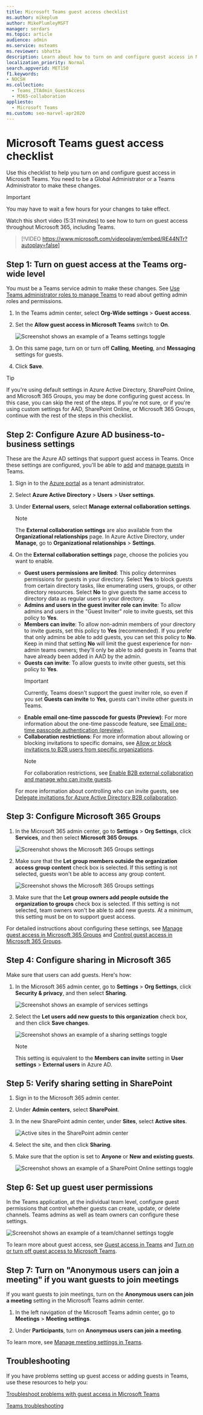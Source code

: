 ```yaml
---
title: Microsoft Teams guest access checklist
ms.author: mikeplum
author: MikePlumleyMSFT
manager: serdars
ms.topic: article
audience: admin
ms.service: msteams
ms.reviewer: sbhatta
description: Learn about how to turn on and configure guest access in Microsoft Teams as a global or Teams admin.
localization_priority: Normal
search.appverid: MET150
f1.keywords:
- NOCSH
ms.collection: 
  - Teams_ITAdmin_GuestAccess
  - M365-collaboration
appliesto: 
  - Microsoft Teams
ms.custom: seo-marvel-apr2020
---
```



Microsoft Teams guest access checklist
=========================================

Use this checklist to help you turn on and configure guest access in Microsoft Teams. You need to be a Global Administrator or a Teams Administrator to make these changes.

> [!IMPORTANT]
> You may have to wait a few hours for your changes to take effect.

Watch this short video (5:31 minutes) to see how to turn on guest access throughout Microsoft 365, including Teams.

> [!VIDEO https://www.microsoft.com/videoplayer/embed/RE44NTr?autoplay=false]

## Step 1: Turn on guest access at the Teams org-wide level

You must be a Teams service admin to make these changes. See [Use Teams administrator roles to manage Teams](https://docs.microsoft.com/microsoftteams/using-admin-roles) to read about getting admin roles and permissions.

1. In the Teams admin center, select **Org-Wide settings** > **Guest access**.
2. Set the **Allow guest access in Microsoft Teams** switch to **On**.

    ![Screenshot shows an example of a Teams settings toggle](media/guest-access-checklist-set-up-guests-image1.png)

3. On this same page, turn on or turn off **Calling**, **Meeting**, and **Messaging** settings for guests.
4. Click **Save**.

> [!TIP]
> If you're using default settings in Azure Active Directory, SharePoint Online, and Microsoft 365 Groups, you may be done configuring guest access. In this case, you can skip the rest of the steps. If you're not sure, or if you're using custom settings for AAD, SharePoint Online, or Microsoft 365 Groups, continue with the rest of the steps in this checklist.

## Step 2: Configure Azure AD business-to-business settings

These are the Azure AD settings that support guest access in Teams. Once these settings are configured, you'll be able to [add](add-guests.md) and [manage guests](manage-guests.md) in Teams.

1. Sign in to the [Azure portal](https://portal.azure.com) as a tenant administrator.
2. Select **Azure Active Directory** > **Users** > **User settings**.
3. Under **External users**, select **Manage external collaboration settings**.
   > [!NOTE]
   > The **External collaboration settings** are also available from the **Organizational relationships** page. In Azure Active Directory, under **Manage**, go to **Organizational relationships** > **Settings**.
4. On the **External collaboration settings** page, choose the policies you want to enable.

    - **Guest users permissions are limited**: This policy determines permissions for guests in your directory. Select **Yes** to block guests from certain directory tasks, like enumerating users, groups, or other directory resources. Select **No** to give guests the same access to directory data as  regular users in your directory.
     - **Admins and users in the guest inviter role can invite**: To allow admins and users in the "Guest Inviter" role to invite guests, set this policy to **Yes**.
     - **Members can invite**: To allow non-admin members of your directory to invite guests, set this policy to **Yes** (recommended). If you prefer that only admins be able to add guests, you can set this policy to **No**. Keep in mind that setting **No** will limit the guest experience for non-admin teams owners; they'll only be able to add guests in Teams that have already been added in AAD by the admin.
     - **Guests can invite**: To allow guests to invite other guests, set this policy to **Yes**.
         > [!IMPORTANT]
         > Currently, Teams doesn't support the guest inviter role, so even if you set **Guests can invite** to **Yes**, guests can't invite other guests in Teams.
     - **Enable email one-time passcode for guests (Preview)**: For more information about the one-time passcode feature, see [Email one-time passcode authentication (preview)](https://docs.microsoft.com/azure/active-directory/b2b/one-time-passcode).
     - **Collaboration restrictions**: For more information about allowing or blocking invitations to specific domains, see [Allow or block invitations to B2B users from specific organizations](https://docs.microsoft.com/azure/active-directory/b2b/allow-deny-list).
        > [!NOTE]
        > For collaboration restrictions, see [Enable B2B external collaboration and manage who can invite guests](https://docs.microsoft.com/azure/active-directory/b2b/delegate-invitations).

    For more information about controlling who can invite guests, see [Delegate invitations for Azure Active Directory B2B collaboration](https://docs.microsoft.com/azure/active-directory/b2b/delegate-invitations).

## Step 3: Configure Microsoft 365 Groups

1. In the Microsoft 365 admin center, go to **Settings** > **Org Settings**, click **Services**, and then select **Microsoft 365 Groups**.

     ![Screenshot shows the Microsoft 365 Groups settings](media/guest-access-checklist-services-settings.png)
2. Make sure that the **Let group members outside the organization access group content** check box is selected. If this setting is not selected, guests won't be able to access any group content.

    ![Screenshot shows the Microsoft 365 Groups settings](media/guest-access-checklist-office365.png)
3. Make sure that the **Let group owners add people outside the organization to groups** check box is selected. If this setting is not selected, team owners won't be able to add new guests. At a minimum, this setting must be on to support guest access.

For detailed instructions about configuring these settings, see [Manage guest access in Microsoft 365 Groups](https://support.office.com/article/manage-guest-access-in-office-365-groups-9de497a9-2f5c-43d6-ae18-767f2e6fe6e0?appver=MOE150) and [Control guest access in Microsoft 365 Groups](Teams-dependencies.md#control-guest-access-in-microsoft-365-groups).

## Step 4: Configure sharing in Microsoft 365

Make sure that users can add guests. Here's how:

1. In the Microsoft 365 admin center, go to **Settings** > **Org Settings**, click **Security & privacy**, and then select **Sharing**.

     ![Screenshot shows an example of services settings](media/guest-access-checklist-security-privacy-settings.png)

2. Select the **Let users add new guests to this organization** check box, and then click **Save changes**.

     ![Screenshot shows an example of a sharing settings toggle](media/guest-access-checklist-sharing-setting.png)

    > [!NOTE]
    > This setting is equivalent to the **Members can invite** setting in **User settings** > **External users** in Azure AD.  

## Step 5: Verify sharing setting in SharePoint

1. Sign in to the Microsoft 365 admin center.
2. Under **Admin centers**, select  **SharePoint**.
3. In the new SharePoint admin center,  under **Sites**, select **Active sites**.

    ![Active sites in the SharePoint admin center](media/guest-access-checklist-SPOSettings0.png)

3. Select the site, and then click **Sharing**.
4. Make sure that the option is set to **Anyone** or **New and existing guests**.

     ![Screenshot shows an example of a SharePoint Online settings toggle](media/guest-access-checklist-SPOSettings1.png)

## Step 6: Set up guest user permissions

In the Teams application, at the individual team level, configure guest permissions that control whether guests can create, update, or delete channels. Teams admins as well as team owners can configure these settings.

![Screenshot shows an example of a team/channel settings toggle](media/guest-access-checklist-TeamsSettings2.png)

To learn more about guest access, see [Guest access in Teams](guest-access.md) and [Turn on or turn off guest access to Microsoft Teams](set-up-guests.md).

## Step 7: Turn on "Anonymous users can join a meeting" if you want guests to join meetings

If you want guests to join meetings, turn on the **Anonymous users can join a meeting** setting in the Microsoft Teams admin center. 

1. In the left navigation of the Microsoft Teams admin center, go to **Meetings** > **Meeting settings**.

2. Under **Participants**, turn on **Anonymous users can join a meeting**.

To learn more, see [Manage meeting settings in Teams](meeting-settings-in-teams.md). 

## Troubleshooting

If you have problems setting up guest access or adding guests in Teams, use these resources to help you:

[Troubleshoot problems with guest access in Microsoft Teams](troubleshoot-guest-access.md)

[Teams troubleshooting](https://docs.microsoft.com/MicrosoftTeams/troubleshoot/)
